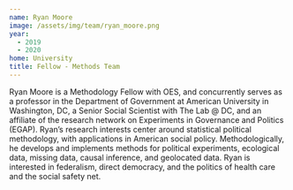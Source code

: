 ```yaml
---
name: Ryan Moore
image: /assets/img/team/ryan_moore.png
year:
  - 2019
  - 2020
home: University
title: Fellow - Methods Team
---
```


Ryan Moore is a Methodology Fellow with OES, and concurrently serves as a professor in the Department of Government at American University in Washington, DC, a Senior Social Scientist with The Lab @ DC, and an affiliate of the research network on Experiments in Governance and Politics (EGAP). Ryan’s research interests center around statistical political methodology, with applications in American social policy. Methodologically, he develops and implements methods for political experiments, ecological data, missing data, causal inference, and geolocated data. Ryan is interested in federalism, direct democracy, and the politics of health care and the social safety net.
